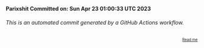 **Parixshit Committed on: Sun Apr 23 01:00:33 UTC 2023** <!-- da1a221a-57e7-44c0-97c5-b1b1e73d9cf5 -->

###### This is an automated commit generated by a GitHub Actions workflow.

<div align="right"><sub><sup><a href="https://github.com/Parixshit/AutoCommit.git">Read me</a></sup></sub></div>
